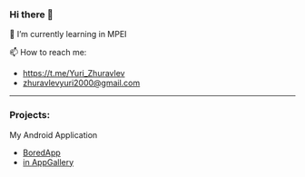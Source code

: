 ### Hi there 👋

🌱 I’m currently learning in MPEI

📫 How to reach me:
* https://t.me/Yuri_Zhuravlev
* zhuravlevyuri2000@gmail.com

---
### Projects:
My Android Application
* [BoredApp](https://github.com/YuriZhuravlev/BoredApp)
* [in AppGallery](https://appgallery.huawei.com/#/app/C103760887)

<!--
**YuriZhuravlev/YuriZhuravlev** is a ✨ _special_ ✨ repository because its `README.md` (this file) appears on your GitHub profile.

Here are some ideas to get you started:

- 🔭 I’m currently working on ...
- 🌱 I’m currently learning ...
- 👯 I’m looking to collaborate on ...
- 🤔 I’m looking for help with ...
- 💬 Ask me about ...
- 📫 How to reach me: ...
- 😄 Pronouns: ...
- ⚡ Fun fact: ...
-->
